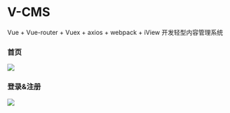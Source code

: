 # V-CMS
Vue + Vue-router + Vuex + axios + webpack + iView 开发轻型内容管理系统

### 首页
![](http://ww1.sinaimg.cn/large/005I1iHwgy1fuev5mn82vj31ew1b84qp.jpg)

### 登录&注册
![](http://ww1.sinaimg.cn/large/005I1iHwgy1fugh2pz1sgj31ew0r2ac1.jpg)
